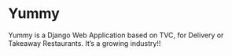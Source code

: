 # Yummy
Yummy is a Django Web Application based on TVC, for Delivery or Takeaway Restaurants. It’s a growing industry!!
